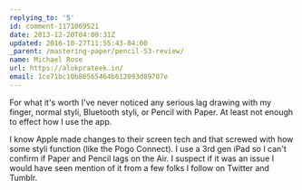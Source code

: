 ```yaml
---
replying_to: '5'
id: comment-1171069521
date: 2013-12-20T04:00:31Z
updated: 2016-10-27T11:55:43-04:00
_parent: /mastering-paper/pencil-53-review/
name: Michael Rose
url: https://alokprateek.in/
email: 1ce71bc10b86565464b612093d89707e
---
```


For what it's worth I've never noticed any serious lag drawing with my finger,
normal styli, Bluetooth styli, or Pencil with Paper. At least not enough to
effect how I use the app.

I know Apple made changes to their screen tech and that screwed with how some
styli function (like the Pogo Connect). I use a 3rd gen iPad so I can't confirm
if Paper and Pencil lags on the Air. I suspect if it was an issue I would have
seen mention of it from a few folks I follow on Twitter and Tumblr.

